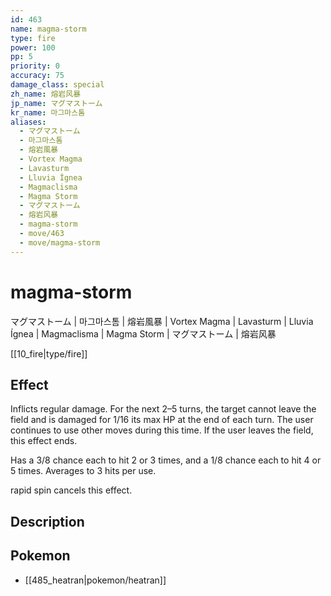 ```yaml
---
id: 463
name: magma-storm
type: fire
power: 100
pp: 5
priority: 0
accuracy: 75
damage_class: special
zh_name: 熔岩风暴
jp_name: マグマストーム
kr_name: 마그마스톰
aliases:
  - マグマストーム
  - 마그마스톰
  - 熔岩風暴
  - Vortex Magma
  - Lavasturm
  - Lluvia Ígnea
  - Magmaclisma
  - Magma Storm
  - マグマストーム
  - 熔岩风暴
  - magma-storm
  - move/463
  - move/magma-storm
---
```

# magma-storm
    
マグマストーム | 마그마스톰 | 熔岩風暴 | Vortex Magma | Lavasturm | Lluvia Ígnea | Magmaclisma | Magma Storm | マグマストーム | 熔岩风暴

[[10_fire|type/fire]]

## Effect

Inflicts regular damage.  For the next 2–5 turns, the target cannot leave the field and is damaged for 1/16 its max HP at the end of each turn.  The user continues to use other moves during this time.  If the user leaves the field, this effect ends.

Has a 3/8 chance each to hit 2 or 3 times, and a 1/8 chance each to hit 4 or 5 times.  Averages to 3 hits per use.

rapid spin cancels this effect.

## Description



## Pokemon

- [[485_heatran|pokemon/heatran]]

